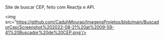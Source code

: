 Site de buscar CEP, feito com Reactjs e API.

<img src="https://github.com/CaduhMourao/ImagensProjetos/blob/main/BuscadorCep/Screenshot%202022-08-21%20at%2009-59-41%20Buscador%20de%20CEP.png'/>
